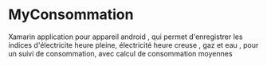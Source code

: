 # MyConsommation
Xamarin application pour appareil android  , qui permet d'enregistrer les indices d'électricite heure pleine, électricité heure creuse , gaz et eau , pour un suivi de consommation, avec calcul de consommation moyennes 
